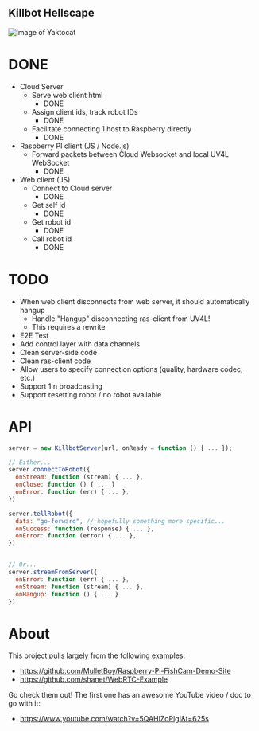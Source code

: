 ## Killbot Hellscape

![Image of Yaktocat](https://imgs.xkcd.com/comics/the_three_laws_of_robotics_2x.png)

# DONE
* Cloud Server
  * Serve web client html
    * DONE
  * Assign client ids, track robot IDs
    * DONE
  * Facilitate connecting 1 host to Raspberry directly
    * DONE
* Raspberry PI client (JS / Node.js)
  * Forward packets between Cloud Websocket and local UV4L WebSocket
    * DONE
* Web client (JS)
  * Connect to Cloud server
    * DONE
  * Get self id
    * DONE
  * Get robot id
    * DONE
  * Call robot id
    * DONE

# TODO
* When web client disconnects from web server, it should automatically hangup
  * Handle "Hangup" disconnecting ras-client from UV4L!
  * This requires a rewrite
* E2E Test
* Add control layer with data channels
* Clean server-side code
* Clean ras-client code
* Allow users to specify connection options (quality, hardware codec, etc.)
* Support 1:n broadcasting
* Support resetting robot / no robot available

# API
```javascript
server = new KillbotServer(url, onReady = function () { ... });

// Either...
server.connectToRobot({
  onStream: function (stream) { ... },
  onClose: function () { ... }
  onError: function (err) { ... },
})

server.tellRobot({
  data: "go-forward", // hopefully something more specific...
  onSuccess: function (response) { ... },
  onError: function (error) { ... },
})


// Or...
server.streamFromServer({
  onError: function (err) { ... },
  onStream: function (stream) { ... },
  onHangup: function () { ... }
})
```

# About
This project pulls largely from the following examples:
* https://github.com/MulletBoy/Raspberry-Pi-FishCam-Demo-Site
* https://github.com/shanet/WebRTC-Example

Go check them out! The first one has an awesome YouTube video / doc to go with
it:
* https://www.youtube.com/watch?v=5QAHlZoPlgI&t=625s

